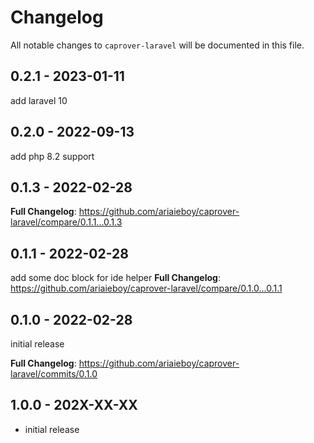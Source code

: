 # Changelog

All notable changes to `caprover-laravel` will be documented in this file.

## 0.2.1 - 2023-01-11

add laravel 10

## 0.2.0 - 2022-09-13

add php 8.2 support

## 0.1.3 - 2022-02-28

**Full Changelog**: https://github.com/ariaieboy/caprover-laravel/compare/0.1.1...0.1.3

## 0.1.1 - 2022-02-28

add some doc block for ide helper
**Full Changelog**: https://github.com/ariaieboy/caprover-laravel/compare/0.1.0...0.1.1

## 0.1.0 - 2022-02-28

initial release

**Full Changelog**: https://github.com/ariaieboy/caprover-laravel/commits/0.1.0

## 1.0.0 - 202X-XX-XX

- initial release
